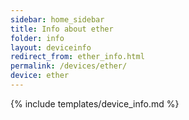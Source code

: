 ```yaml
---
sidebar: home_sidebar
title: Info about ether
folder: info
layout: deviceinfo
redirect_from: ether_info.html
permalink: /devices/ether/
device: ether
---
```

{% include templates/device_info.md %}
